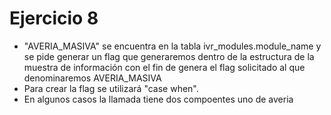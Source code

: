 # Ejercicio 8
* "AVERIA_MASIVA" se encuentra en la tabla ivr_modules.module_name y se pide generar un flag que generaremos dentro de la estructura de la muestra de información con el fin de genera el flag solicitado al que denominaremos AVERIA_MASIVA
* Para crear la flag se utilizará "case when".
* En algunos casos la llamada tiene dos compoentes uno de averia
